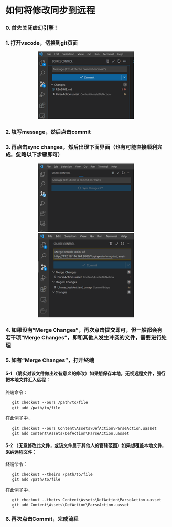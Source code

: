 # 如何将修改同步到远程
### 0. 首先关闭虚幻引擎！

### 1. 打开vscode，切换到git页面
<div align="center">
<img src="Docs/2022-10-17-17-14-13.png" width="300" >
</div>

### 2. 填写message，然后点击commit
### 3. 再点击sync changes，然后出现下面界面（也有可能直接顺利完成，忽略以下步骤即可）
<div align="center">
<img src="Docs/2022-10-17-17-30-42.png" width="300" >
</div>
<div align="center">
<img src="Docs/2022-10-17-17-16-09.png" width="300" >
</div>

### 4. 如果没有“Merge Changes”，再次点击提交即可，但一般都会有若干项“Merge Changes”，即和其他人发生冲突的文件，需要进行处理

### 5. 如有“Merge Changes”，打开终端

#### 5-1 （确实对该文件做出过有意义的修改）如果想保存本地，无视远程文件，强行把本地文件汇入远程：
终端命令：
```
   git checkout --ours /path/to/file
   git add /path/to/file
```
在此例子中，
```
   git checkout --ours Content\Assets\DefAction\ParseAction.uasset
   git add Content\Assets\DefAction\ParseAction.uasset
```
#### 5-2 （无意修改此文件，或该文件属于其他人的管辖范围）如果想覆盖本地文件，采纳远程文件：
终端命令：
```
   git checkout --theirs /path/to/file
   git add /path/to/file
```
在此例子中，
```
   git checkout --theirs Content\Assets\DefAction\ParseAction.uasset
   git add Content\Assets\DefAction\ParseAction.uasset
```


### 6. 再次点击Commit，完成流程
